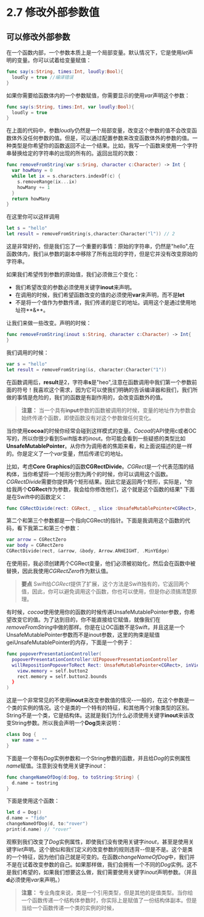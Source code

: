 # 2.7 修改外部参数值

## 可以修改外部参数

在一个函数内部，一个参数本质上是一个局部变量。默认情况下，它是使用*let*声明的变量。你可以试着给变量赋值：
```swift
func say(s:String, times:Int, loudly:Bool){
  loudly = true //编译错误
}
```
如果你需要给函数体内的一个参数赋值，你需要显示的使用*var*声明这个参数：
```swift
func say(s:String, times:Int, var loudly:Bool){
  loudly = true 
}
```
在上面的代码中，参数*loudly*仍然是一个局部变量，改变这个参数的值不会改变函数体外没任何参数的值。但是，可以通过配置参数来改变函数体外的参数的值。一种类型是你希望你的函数返回不止一个结果。比如，我写一个函数来使用一个字符串替换给定的字符串的出现的所有的。返回出现的次数：
```swift
func removeFromString(var s:Sring, character c:Character) -> Int {
  var howMany = 0
  while let ix = s.characters.indexOf(c) {
    s.removeRange(ix...ix)
    howMany += 1
  }
  return howMany
}
```
在这里你可以这样调用
```swift
let s = "hello"
let result = removeFromString(s,character:Character("l")) // 2
```
这是非常好的，但是我们忘了一个重要的事情：原始的字符串，仍然是"hello",在函数体内，我们从参数的副本中移除了所有出现的字符，但是它并没有改变原始的字符串。

如果我们希望传到参数的原始值，我们必须做三个变化：
* 我们希望改变的参数必须使用关键字**inout**来声明。
* 在调用的时候，我们希望函数改变的值的必须使用**var**来声明，而不是**let**
* 不是将一个值作为参数传递，我们传递的是它的地址。调用这个是通过使用地址符**&**。

让我们来做一些改变。声明的时候：
```swift
func removeFromString(inout s:String, character c:Character) -> Int{
}
```
我们调用的时候：
```swift
var s = "hello"
let result = removeFromString(&s, character:Character("1"))
```
在函数调用后，**result**是2，字符串**s**是"heo",注意在函数调用中我们第一个参数前面的符号！我喜欢这个需求，因为它可以使我们明确的告诉编译器和我们，我们所做的事情是危险的，我们的函数是有副作用的，会改变函数外的值。

> **注意：**
> 当一个具有**input**参数的函数被调用的时候，变量的地址作为参数会始终传递个函数，即使函数没有对这个参数做任何变化。

当你使用**cocoa**的时候你经常会碰到这样模式的变量。*Cocoa*的API使用c或者OC写的，所以你很少看到Swift版本的*inout*。你可能会看到一些疑惑的类型比如**UnsafeMutablePointer**。从你作为调用者的焦距来看，和上面说描述的是一样的。你是定义了一个*var*变量，然后传递它的地址。

比如，考虑**Core Graphics**的函数**CGRectDivide**。*CGRect*是一个代表范围的结构体，当你希望将一个矩形分割为两个的时候，你可以调用这个函数。*CGRectDivide*需要你提供两个矩形结果。因此它是返回两个矩形，实际是，"你给我两个**CGRect**作为参数，我会给你修改他们，这个就是这个函数的结果"
下面是在Swift中的函数定义：
```swift
func CGRectDivide(rect: CGRect, _ slice :UnsafeMutablePointer<CGRect>, _ remainder: UnsafeMutablePointer<CGRect> , _ amout: CGFloat, _ edge: CGRectEdge)
```
第二个和第三个参数都是一个指向CGRect的指针。下面是我调用这个函数的代码，看下我第二和第三个参数：
```swift
var arrow = CGRectZero
var body = CGRectZero
CGRectDivide(rect, &arrow, &body, Arrow.ARHEIGHT, .MinYEdge)
```

在使用前，我必须创建两个CGRect变量，他们必须被初始化，然后会在函数中被替换，因此我使用*CGRectZero*作为默认值。

> **要点**
> Swift给*CGRect*提供了扩展，这个方法是Swift独有的，它返回两个值，因此，你可以避免调用这个函数，你也可以使用，但是你必须搞清楚原理。

有时候，*cocoa*使用使用你的函数的时候传递UnsafeMutablePointer参数，你希望改变它的值。为了达到目的，你不能直接给它赋值，就像我们在*removeFromString*中做的那样。你是在让OC函数不是Swift，并且这是一个UnsafeMutablePointer参数而不是inout参数，这里的拘束是赋值geiUnsafeMutablePointer的内存，下面是一个例子：
```swift
func popoverPresentationController(
  popoverPresentationController:UIPopoverPresentationController
  willRepositionPopoverToRect Rect: UnsafeMutablePointer<CGRect>, inView View:AutoreleasingUnsafeMutablePointer<UIView?>{
    view.memory = self.button2
    rect.memory = self.button2.bounds
  }
)
```
这是一个非常常见的不使用**inout**来改变参数值的情况--一般的，在这个参数是一个类的实例的情况。这个是类的一个特有的特征，和其他两个对象类型的区别。
String不是一个类，它是结构体。这就是我们为什么必须使用关键字**inout**来该改变String参数。所以我会声明一个**Dog**类来说明：
```swift
class Dog {
  var name = ""
}
```
下面是一个带有*Dog*实例参数和一个String参数的函数，并且给*Dog*的实例属性*name*赋值。注意到没有使用关键字*inout*：
```swift
func changeNameOfDog(d:Dog, to toString:String) {
  d.name = tostring
}
```
下面是使用这个函数：
```swift
let d = Dog()
d.name = "fido"
changeNameOfDog(d, to:"rover")
print(d.name) // "rover"
```
观察到我们改变了*Dog*实例属性，即使我们没有使用关键字*inout*，甚至是使用关键字*let*声明。这个貌似和我们定义的改变参数的规则违背--但是不是。这个是类的一个特征，因为他们自己就是可变的。在函数*changeNameOfDog*中，我们并不是在试着改变参数的自己。如果那样做，我们会拥有一个不同的*Dog*实例。这不是我们希望的，如果我们想要这么做，我们需要使用关键字*inout*声明参数。（并且**d**必须使用*var*来声明。）


> **注意：**
> 专业角度来说，类是一个引用类型，但是其他的是值类型。当你给一个函数传递一个结构体参数时，你实际上是赋值了一份结构体副本。但是当给一个函数传递一个类的实例的时候，


